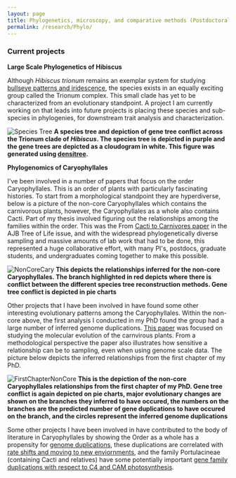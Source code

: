 ```yaml
---
layout: page
title: Phylogenetics, microscopy, and comparative methods (Postdoctoral work)
permalink: /research/Phylo/
---
```


### Current projects

**Large Scale Phylogenetics of Hibiscus**

Although _Hibiscus trionum_ remains an exemplar system for studying [bullseye patterns and iridescence](https://www.nature.com/articles/nature24285), the species exists in an equally exciting group called the Trionum complex. This small clade has yet to be characterized from an evolutionary standpoint. A project I am currently working on that leads into future projects is placing these species and sub-species in phylogenies, for downstream trait analysis and characterization.

![Species Tree](https://jfwalker.github.io/Pictures/Densitree.png)
**A species tree and depiction of gene tree conflict across the Trionum clade of _Hibiscus_. The species tree is depicted in purple and the gene trees are depicted as a cloudogram in white. This figure was generated using [densitree](https://www.cs.auckland.ac.nz/~remco/DensiTree/).**


**Phylogenomics of Caryophyllales**

I've been involved in a number of papers that focus on the order Caryophyllales. This is an order of plants with particularly fascinating histories. To start from a morphological standpoint they are hyperdiverse, below is a picture of the non-core Caryophyllales which contains the carnivorous plants, however, the Caryophyllales as a whole also contains Cacti. Part of my thesis involved figuring out the relationships among the families within the order. This was the From [Cacti to Carnivores paper](https://bsapubs.onlinelibrary.wiley.com/doi/full/10.1002/ajb2.1069) in the AJB Tree of Life issue, and with the widespread phylogenetically diverse sampling and massive amounts of lab work that had to be done, this represented a huge collaborative effort, with many PI's, postdocs, graduate students, and undergraduates coming together to make this possible.



![NonCoreCary](https://jfwalker.github.io/Pictures/Fig4_11-30.png)
**This depicts the relationships inferred for the non-core Caryophyllales. The branch highlighted in red depicts where there is conflict between the different species tree reconstruction methods. Gene tree conflict is depicted in pie charts**


Other projects that I have been involved in have found some other interesting evolutionary patterns among the Caryophyllales. Within the non-core above, the first analysis I conducted in my PhD found the group had a large number of inferred genome duplications. [This paper](https://bsapubs.onlinelibrary.wiley.com/doi/full/10.3732/ajb.1700083) was focused on studying the molecular evolution of the carnvirous plants. From a methodological perspective the paper also illustrates how sensitive a relationship can be to sampling, even when using genome scale data. The picture below depicts the inferred relationships from the first chapter of my PhD.

![FirstChapterNonCore](https://jfwalker.github.io/Pictures/Figure_1.png)
**This is the depiction of the non-core Caryophyllales relationships from the first chapter of my PhD. Gene tree conflict is again depicted on pie charts, major evolutionary changes are shown on the branches they inferred to have occured, the numbers on the branches are the predicted number of gene duplications to have occured on the branch, and the circles represent the inferred genome duplications**


Some other projects I have been involved in have contributed to the body of literature in Caryophyllales by showing the Order as a whole has a propensity for [genome duplications](https://nph.onlinelibrary.wiley.com/doi/full/10.1111/nph.14812), these duplications are correlated with [rate shifts and moving to new enviornments](https://nph.onlinelibrary.wiley.com/doi/full/10.1111/nph.14772), and the family Portulacineae (containing Cacti and relatives) have some potentially important [gene family duplications with respect to C4 and CAM photosynthesis](https://academic.oup.com/mbe/article/36/1/112/5146340).




